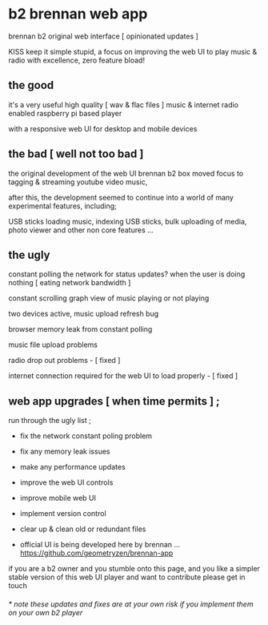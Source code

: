 # b2 brennan web app

brennan b2 original web interface [ opinionated updates ]

KISS keep it simple stupid, a focus on improving the web UI to play music & radio with excellence, zero feature bload!


## the good

it's a very useful high quality [ wav & flac files ] music & internet radio enabled raspberry pi based player

with a responsive web UI for desktop and mobile devices


## the bad [ well not too bad ]

the original development of the web UI brennan b2 box moved focus to tagging & streaming youtube video music,

after this, the development seemed to continue into a world of many experimental features, including;

USB sticks loading music, indexing USB sticks, bulk uploading of media, photo viewer and other non core features ...


## the ugly

constant polling the network for status updates? when the user is doing nothing [ eating network bandwidth ]

constant scrolling graph view of music playing or not playing

two devices active, music upload refresh bug

browser memory leak from constant polling

music file upload problems

radio drop out problems - [ fixed ]

internet connection required for the web UI to load properly - [ fixed ]


## web app upgrades [ when time permits ] ;

run through the ugly list ;

- fix the network constant poling problem

- fix any memory leak issues

- make any performance updates

- improve the web UI controls

- improve mobile web UI

- implement version control

- clear up & clean old or redundant files 

* official UI is being developed here by brennan ... https://github.com/geometryzen/brennan-app

if you are a b2 owner and you stumble onto this page, and you like a simpler stable version of this web UI player and want to contribute please get in touch

###### * note these updates and fixes are at your own risk if you implement them on your own b2 player
